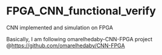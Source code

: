 # FPGA_CNN_functional_verify
CNN implemented and simulation on FPGA

Basically, I am following omarelhedaby-CNN-FPGA project @https://github.com/omarelhedaby/CNN-FPGA
